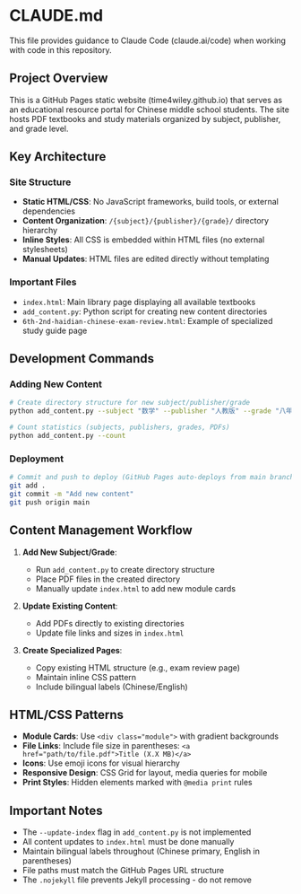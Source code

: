 # CLAUDE.md

This file provides guidance to Claude Code (claude.ai/code) when working with code in this repository.

## Project Overview

This is a GitHub Pages static website (time4wiley.github.io) that serves as an educational resource portal for Chinese middle school students. The site hosts PDF textbooks and study materials organized by subject, publisher, and grade level.

## Key Architecture

### Site Structure
- **Static HTML/CSS**: No JavaScript frameworks, build tools, or external dependencies
- **Content Organization**: `/{subject}/{publisher}/{grade}/` directory hierarchy
- **Inline Styles**: All CSS is embedded within HTML files (no external stylesheets)
- **Manual Updates**: HTML files are edited directly without templating

### Important Files
- `index.html`: Main library page displaying all available textbooks
- `add_content.py`: Python script for creating new content directories
- `6th-2nd-haidian-chinese-exam-review.html`: Example of specialized study guide page

## Development Commands

### Adding New Content
```bash
# Create directory structure for new subject/publisher/grade
python add_content.py --subject "数学" --publisher "人教版" --grade "八年级上册"

# Count statistics (subjects, publishers, grades, PDFs)
python add_content.py --count
```

### Deployment
```bash
# Commit and push to deploy (GitHub Pages auto-deploys from main branch)
git add .
git commit -m "Add new content"
git push origin main
```

## Content Management Workflow

1. **Add New Subject/Grade**:
   - Run `add_content.py` to create directory structure
   - Place PDF files in the created directory
   - Manually update `index.html` to add new module cards

2. **Update Existing Content**:
   - Add PDFs directly to existing directories
   - Update file links and sizes in `index.html`

3. **Create Specialized Pages**:
   - Copy existing HTML structure (e.g., exam review page)
   - Maintain inline CSS pattern
   - Include bilingual labels (Chinese/English)

## HTML/CSS Patterns

- **Module Cards**: Use `<div class="module">` with gradient backgrounds
- **File Links**: Include file size in parentheses: `<a href="path/to/file.pdf">Title (X.X MB)</a>`
- **Icons**: Use emoji icons for visual hierarchy
- **Responsive Design**: CSS Grid for layout, media queries for mobile
- **Print Styles**: Hidden elements marked with `@media print` rules

## Important Notes

- The `--update-index` flag in `add_content.py` is not implemented
- All content updates to `index.html` must be done manually
- Maintain bilingual labels throughout (Chinese primary, English in parentheses)
- File paths must match the GitHub Pages URL structure
- The `.nojekyll` file prevents Jekyll processing - do not remove